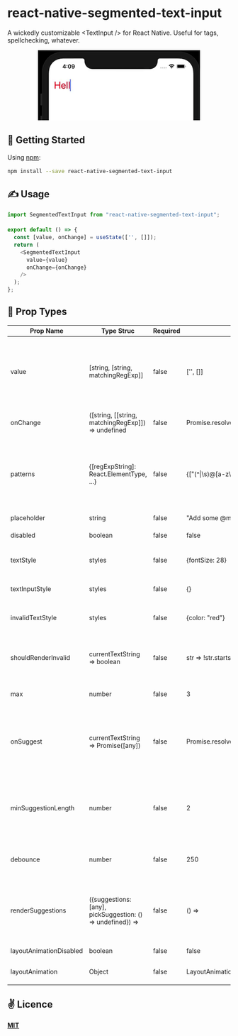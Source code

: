 # react-native-segmented-text-input
A wickedly customizable &lt;TextInput /> for React Native. Useful for tags, spellchecking, whatever.

<p align="center">
  <img src="./public/logo.gif" />
</p>

## 🚀 Getting Started

Using [npm](https://www.npmjs.com/):

```bash
npm install --save react-native-segmented-text-input
```

## ✍️ Usage

```javascript
import SegmentedTextInput from "react-native-segmented-text-input";

export default () => {
  const [value, onChange] = useState(['', []]);
  return (
    <SegmentedTextInput
      value={value}
      onChange={onChange}
    />
  );
};
```

## 🤔 Prop Types

| Prop Name               | Type Struc                                                                     | Required | Default                                      | Description                                                                                                                     |
|-------------------------|--------------------------------------------------------------------------------|----------|----------------------------------------------|---------------------------------------------------------------------------------------------------------------------------------|
| value                   | [string, [string, matchingRegExp]]                                             | false    | ['', []]                                     | The current state of the input. Array of the string being typed, and array of previous regexp matches relating to match string. |
| onChange                | ([string, [[string, matchingRegExp]]) => undefined                             | false    | Promise.resolve                              | Called when the segments or input text has changed.                                                                             |
| patterns                | {[regExpString]: React.ElementType, ...}                                       | false    | {["(^\|\s)@[a-z\d-]+"] => Mention            | Maps a to a React component to render them. Is passed an onRequestDelete prop used to delete the segment.                       |
| placeholder             | string                                                                         | false    | "Add some @mentions..."                      | Placeholder for the text input.                                                                                                 |
| disabled                | boolean                                                                        | false    | false                                        | Prevent the user from typing.                                                                                                   |
| textStyle               | styles                                                                         | false    | {fontSize: 28}                               | Style the text. (Inherited for both Text and InputText).                                                                        |
| textInputStyle          | styles                                                                         | false    | {}                                           | Specific additional styling for the TextInput.                                                                                  |
| invalidTextStyle        | styles                                                                         | false    | {color: "red"}                               | Specific additional styling for the TextInput when in error.                                                                    |
| shouldRenderInvalid     | currentTextString => boolean                                                   | false    | str => !str.startsWith("@")                  | Determines whether a particular string should be rendered using invalidTextStyle.                                               |
| max                     | number                                                                         | false    | 3                                            | Maximum number of segments.                                                                                                     |
| onSuggest               | currentTextString => Promise([any])                                              | false    | Promise.resolve([])                          | A call which is made when the user is mid-typing. The string is passed to ask the parent to provide possible suggestions.       |
| minSuggestionLength     | number                                                                         | false    | 2                                            | The minimum number of characters a user should have typed before attempting to make a suggestion.                               |
| debounce                | number                                                                         | false    | 250                                          | The number of milliseconds to throttle attempts at querying for a suggestion.                                                   |
| renderSuggestions       | ({suggestions:[any], pickSuggestion: () => undefined}) => <SomeReactComponent /> | false    | () => <BunchOfSuggestionsThatCanBeDeleted /> | Used to render suggestions. This function must understand the specific format of returned suggestion data.                      |
| layoutAnimationDisabled | boolean                                                                        | false    | false                                        | Disables layout animations.                                                                                                     |
| layoutAnimation         | Object                                                                         | false    | LayoutAnimation.Presets.easeInEaseOut        | Defines the style of layout animation.                                                                                          |

## ✌️ Licence
[**MIT**](./LICENSE.md)
